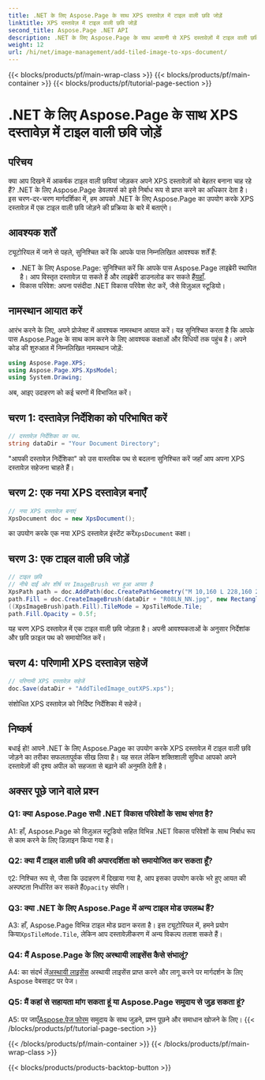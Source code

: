 ```yaml
---
title: .NET के लिए Aspose.Page के साथ XPS दस्तावेज़ में टाइल वाली छवि जोड़ें
linktitle: XPS दस्तावेज़ में टाइल वाली छवि जोड़ें
second_title: Aspose.Page .NET API
description: .NET के लिए Aspose.Page के साथ आसानी से XPS दस्तावेज़ों में टाइल वाली छवियां जोड़ने का अन्वेषण करें। दृश्य अपील बढ़ाएँ और शानदार दस्तावेज़ बनाएँ।
weight: 12
url: /hi/net/image-management/add-tiled-image-to-xps-document/
---
```


{{< blocks/products/pf/main-wrap-class >}}
{{< blocks/products/pf/main-container >}}
{{< blocks/products/pf/tutorial-page-section >}}

# .NET के लिए Aspose.Page के साथ XPS दस्तावेज़ में टाइल वाली छवि जोड़ें

## परिचय

क्या आप दिखने में आकर्षक टाइल वाली छवियां जोड़कर अपने XPS दस्तावेज़ों को बेहतर बनाना चाह रहे हैं? .NET के लिए Aspose.Page डेवलपर्स को इसे निर्बाध रूप से प्राप्त करने का अधिकार देता है। इस चरण-दर-चरण मार्गदर्शिका में, हम आपको .NET के लिए Aspose.Page का उपयोग करके XPS दस्तावेज़ में एक टाइल वाली छवि जोड़ने की प्रक्रिया के बारे में बताएंगे।

## आवश्यक शर्तें

ट्यूटोरियल में जाने से पहले, सुनिश्चित करें कि आपके पास निम्नलिखित आवश्यक शर्तें हैं:

-  .NET के लिए Aspose.Page: सुनिश्चित करें कि आपके पास Aspose.Page लाइब्रेरी स्थापित है। आप विस्तृत दस्तावेज़ पा सकते हैं और लाइब्रेरी डाउनलोड कर सकते हैं[यहाँ](https://reference.aspose.com/page/net/).
- विकास परिवेश: अपना पसंदीदा .NET विकास परिवेश सेट करें, जैसे विज़ुअल स्टूडियो।

## नामस्थान आयात करें

आरंभ करने के लिए, अपने प्रोजेक्ट में आवश्यक नामस्थान आयात करें। यह सुनिश्चित करता है कि आपके पास Aspose.Page के साथ काम करने के लिए आवश्यक कक्षाओं और विधियों तक पहुंच है। अपने कोड की शुरुआत में निम्नलिखित नामस्थान जोड़ें:

```csharp
using Aspose.Page.XPS;
using Aspose.Page.XPS.XpsModel;
using System.Drawing;
```

अब, आइए उदाहरण को कई चरणों में विभाजित करें।

## चरण 1: दस्तावेज़ निर्देशिका को परिभाषित करें

```csharp
// दस्तावेज़ निर्देशिका का पथ.
string dataDir = "Your Document Directory";
```

"आपकी दस्तावेज़ निर्देशिका" को उस वास्तविक पथ से बदलना सुनिश्चित करें जहाँ आप अपना XPS दस्तावेज़ सहेजना चाहते हैं।

## चरण 2: एक नया XPS दस्तावेज़ बनाएँ

```csharp
// नया XPS दस्तावेज़ बनाएं
XpsDocument doc = new XpsDocument();
```

 का उपयोग करके एक नया XPS दस्तावेज़ इंस्टेंट करें`XpsDocument` कक्षा।

## चरण 3: एक टाइल वाली छवि जोड़ें

```csharp
// टाइल छवि
// नीचे दाईं ओर शीर्ष पर ImageBrush भरा हुआ आयत है
XpsPath path = doc.AddPath(doc.CreatePathGeometry("M 10,160 L 228,160 228,305 10,305"));
path.Fill = doc.CreateImageBrush(dataDir + "R08LN_NN.jpg", new RectangleF(0f, 0f, 128f, 96f), new RectangleF(0f, 0f, 64f, 48f));
((XpsImageBrush)path.Fill).TileMode = XpsTileMode.Tile;
path.Fill.Opacity = 0.5f;
```

यह चरण XPS दस्तावेज़ में एक टाइल वाली छवि जोड़ता है। अपनी आवश्यकताओं के अनुसार निर्देशांक और छवि फ़ाइल पथ को समायोजित करें।

## चरण 4: परिणामी XPS दस्तावेज़ सहेजें

```csharp
// परिणामी XPS दस्तावेज़ सहेजें
doc.Save(dataDir + "AddTiledImage_outXPS.xps");
```

संशोधित XPS दस्तावेज़ को निर्दिष्ट निर्देशिका में सहेजें।

## निष्कर्ष

बधाई हो! आपने .NET के लिए Aspose.Page का उपयोग करके XPS दस्तावेज़ में टाइल वाली छवि जोड़ने का तरीका सफलतापूर्वक सीख लिया है। यह सरल लेकिन शक्तिशाली सुविधा आपको अपने दस्तावेज़ों की दृश्य अपील को सहजता से बढ़ाने की अनुमति देती है।

## अक्सर पूछे जाने वाले प्रश्न

### Q1: क्या Aspose.Page सभी .NET विकास परिवेशों के साथ संगत है?

A1: हाँ, Aspose.Page को विज़ुअल स्टूडियो सहित विभिन्न .NET विकास परिवेशों के साथ निर्बाध रूप से काम करने के लिए डिज़ाइन किया गया है।

### Q2: क्या मैं टाइल वाली छवि की अपारदर्शिता को समायोजित कर सकता हूँ?

ए2: निश्चित रूप से, जैसा कि उदाहरण में दिखाया गया है, आप इसका उपयोग करके भरे हुए आयत की अस्पष्टता निर्धारित कर सकते हैं`Opacity` संपत्ति।

### Q3: क्या .NET के लिए Aspose.Page में अन्य टाइल मोड उपलब्ध हैं?

 A3: हाँ, Aspose.Page विभिन्न टाइल मोड प्रदान करता है। इस ट्यूटोरियल में, हमने प्रयोग किया`XpsTileMode.Tile`, लेकिन आप दस्तावेज़ीकरण में अन्य विकल्प तलाश सकते हैं।

### Q4: मैं Aspose.Page के लिए अस्थायी लाइसेंस कैसे संभालूं?

 A4: का संदर्भ लें[अस्थायी लाइसेंस](https://purchase.aspose.com/temporary-license/) अस्थायी लाइसेंस प्राप्त करने और लागू करने पर मार्गदर्शन के लिए Aspose वेबसाइट पर पेज।

### Q5: मैं कहां से सहायता मांग सकता हूं या Aspose.Page समुदाय से जुड़ सकता हूं?

 A5: पर जाएँ[Aspose.पेज फोरम](https://forum.aspose.com/c/page/39) समुदाय के साथ जुड़ने, प्रश्न पूछने और समाधान खोजने के लिए।
{{< /blocks/products/pf/tutorial-page-section >}}

{{< /blocks/products/pf/main-container >}}
{{< /blocks/products/pf/main-wrap-class >}}

{{< blocks/products/products-backtop-button >}}

